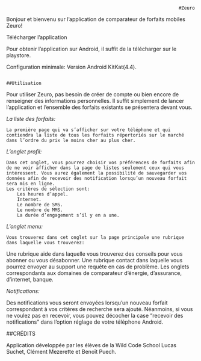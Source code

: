 																	#Zeuro

Bonjour et bienvenu sur l’application de comparateur de forfaits mobiles Zeuro!

Télécharger l’application

Pour obtenir l’application sur Android, il suffit de la télécharger sur le playstore.

Configuration minimale:  Version Android KitKat(4.4).



																	##Utilisation

Pour utiliser Zeuro, pas besoin de créer de compte ou bien encore de renseigner des informations personnelles. Il suffit simplement de lancer l’application et l’ensemble des forfaits existants se présentera devant vous. 

_La liste des forfaits:_

	La première page qui va s’afficher sur votre téléphone et qui contiendra la liste de tous les forfaits répertoriés sur le marché dans l’ordre du prix le moins cher au plus cher.

_L’onglet profil:_

	Dans cet onglet, vous pourrez choisir vos préférences de forfaits afin de ne voir afficher dans la page de listes seulement ceux qui vous intéressent. Vous aurez également la possibilité de sauvegarder vos données afin de recevoir des notification lorsqu’un nouveau forfait sera mis en ligne.
	Les critères de sélection sont: 
		Les heures d’appel.
		Internet.
		Le nombre de SMS.
		Le nombre de MMS.
		La durée d’engagement s’il y en a une.

_L’onglet menu:_

	Vous trouverez dans cet onglet sur la page principale une rubrique dans laquelle vous trouverez:
Une rubrique aide dans laquelle vous trouverez des conseils pour vous abonner ou vous désabonner.
Une rubrique contact dans laquelle vous pourrez envoyer au support une requête en cas de problème.
Les onglets correspondants aux domaines de comparateur d’énergie, d’assurance, d’internet, banque.

_Notifications:_

Des notifications vous seront envoyées lorsqu’un nouveau forfait correspondant à vos critères de recherche sera ajouté. Néanmoins, si vous ne voulez pas en recevoir, vous pouvez décocher la case “recevoir des notifications” dans l’option réglage de votre téléphone Android.

##CRÉDITS

Application développée par les élèves de la Wild Code School Lucas Suchet, Clément Mezerette et Benoît Puech.
